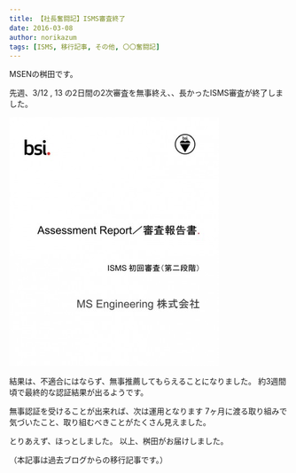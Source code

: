 ```yaml
---
title: 【社長奮闘記】ISMS審査終了
date: 2016-03-08
author: norikazum
tags: [ISMS, 移行記事, その他, 〇〇奮闘記]
---
```


MSENの桝田です。

先週、3/12 , 13 の2日間の2次審査を無事終え、、長かったISMS審査が終了しました。

![](images/isms-first-examination-finished-1.jpg)

結果は、不適合にはならず、無事推薦してもらえることになりました。
約3週間頃で最終的な認証結果が出るようです。
 
無事認証を受けることが出来れば、次は運用となります
7ヶ月に渡る取り組みで気づいたこと、取り組むべきことがたくさん見えました。
 
とりあえず、ほっとしました。
以上、桝田がお届けしました。

（本記事は過去ブログからの移行記事です。）
